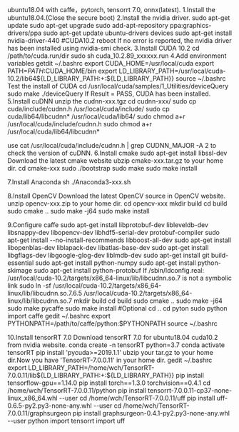 ubuntu18.04 with caffe，pytorch, tensorrt 7.0, onnx(latest).
1.Install the ubuntu18.04.(Close the secure boot)
2.Install the nvidia driver.
sudo apt-get update
sudo apt-get upgrade
sudo add-apt-repository ppa:graphics-drivers/ppa
sudo apt-get update
ubuntu-drivers devices
sudo apt-get install nvidia-driver-440 #CUDA10.2
reboot
If no error is reported, the nvidia driver has been installed
using nvidia-smi check.
3.Install CUDA 10.2
cd /path/to/cuda.run/dir
sudo sh cuda_10.2.89_xxxxxx.run
4.Add environment variables
getdit ~/.bashrc
export CUDA_HOME=/usr/local/cuda
export PATH=$PATH:$CUDA_HOME/bin
export LD_LIBRARY_PATH=/usr/local/cuda-10.2/lib64${LD_LIBRARY_PATH:+:${LD_LIBRARY_PATH}}
source ~/.bashrc
Test the install of CUDA
cd /usr/local/cuda/samples/1_Utilities/deviceQuery 
sudo make
./deviceQuery
If Result = PASS, CUDA has been installed.
5.Install cuDNN
unzip the cudnn-xxx.tgz
cd cudnn-xxx/
sudo cp cuda/include/cudnn.h /usr/local/cuda/include/ 
sudo cp cuda/lib64/libcudnn* /usr/local/cuda/lib64/ 
sudo chmod a+r /usr/local/cuda/include/cudnn.h 
sudo chmod a+r /usr/local/cuda/lib64/libcudnn*

use cat /usr/local/cuda/include/cudnn.h | grep CUDNN_MAJOR -A 2 to check the version of cuDNN.
6.Install cmake
sudo apt-get install libssl-dev
Download the latest cmake website
ubzip cmake-xxx.tar.gz to your home dir.
cd cmake-xxx
sudo ./bootstrap
sudo make
sudo make install

7.Install Anaconda
sh ./Anaconda3-xxx.sh

8.Install OpenCV
Download the latest OpenCV source in OpenCV website.
unzip opencv-xxx.zip to your home dir.
cd opencv-xxx
mkdir build
cd build
sudo cmake ..
sudo make -j64
sudo make install

9.Configure caffe
sudo apt-get install libprotobuf-dev libleveldb-dev libsnappy-dev libopencv-dev libhdf5-serial-dev protobuf-compiler
sudo apt-get install --no-install-recommends libboost-all-dev
sudo apt-get install libopenblas-dev liblapack-dev libatlas-base-dev
sudo apt-get install libgflags-dev libgoogle-glog-dev liblmdb-dev
sudo apt-get install git build-essential
sudo apt-get install python-numpy
sudo apt-get install python-skimage
sudo apt-get install python-protobuf
If /sbin/ldconfig.real: /usr/local/cuda-10.2/targets/x86_64-linux/lib/libcudnn.so.7 is not a symbolic link
sudo ln -sf /usr/local/cuda-10.2/targets/x86_64-linux/lib/libcudnn.so.7.6.5 /usr/local/cuda-10.2/targets/x86_64-linux/lib/libcudnn.so.7
mkdir build
cd build
sudo cmake ..
sudo make -j64
sudo make pycaffe
sudo make install #Optional
cd ..
cd pyton
sudo python
import caffe
gedit ~/.bashrc
export PYTHONPATH=/path/to/caffe/python:$PYTHONPATH
source ~/.bashrc

10.Install tensorRT 7.0
Download tensorRT 7.0 for ubuntu18.04 cuda10.2 from nvidia website.
conda create -n tensorRT python=3.7
conda activate tensorRT
pip install 'pycuda>=2019.1.1'
ubzip your tar.gz to your home dir.Now you have 'TensorRT-7.0.0.11' in your home dir.
gedit ~/.bashrc
export LD_LIBRARY_PATH=/home/wch/TensorRT-7.0.0.11/lib${LD_LIBRARY_PATH:+:${LD_LIBRARY_PATH}}
pip install tensorflow-gpu==1.14.0
pip install torch==1.3.0 torchvision==0.4.1
cd /home/wch/TensorRT-7.0.0.11/python
pip install tensorrt-7.0.0.11-cp37-none-linux_x86_64.whl --user
cd /home/wch/TensorRT-7.0.0.11/uff
pip install uff-0.6.5-py2.py3-none-any.whl --user
cd /home/wch/TensorRT-7.0.0.11/graphsurgeon
pip install graphsurgeon-0.4.1-py2.py3-none-any.whl --user
python
import tensorrt
import uff

